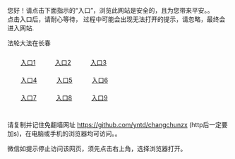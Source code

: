 您好！请点击下面指示的“入口”，浏览此网站是安全的，且为您带来平安。。 <br/>
点击入口后，请耐心等待， 过程中可能会出现无法打开的提示，请忽略，最终会进入网站. </br>

法轮大法在长春<br/>
<div style="padding:10px"><a style="margin:20px" target="_blank" href="https://d3erg1gbhzn9z6.cloudfront.net/2Qpsp?gatbiq" id="ccLink1" rel="nofollow">入口1</a> <a target="_blank" style="margin:20px" href="https://d2kol59j1j9af7.cloudfront.net/2Qpsp?sunxrqh" id="ccLink2" rel="nofollow">入口2</a> <a style="margin:20px" target="_blank" href="https://d3mev3hk24ksdo.cloudfront.net/2Qpsp?jmict" id="ccLink3" rel="nofollow">入口3</a></div>

<div style="padding:10px" ><a style="margin:20px" target="_blank" href="https://d3erg1gbhzn9z6.cloudfront.net/2Qpsp?gatbiq" id="ccLink4" rel="nofollow">入口4</a> <a style="margin:20px" href="https://d2kol59j1j9af7.cloudfront.net/2Qpsp?sunxrqh" target="_blank" id="ccLink5" rel="nofollow">入口5</a> <a style="margin:20px" href="https://d3mev3hk24ksdo.cloudfront.net/2Qpsp?jmict" target="_blank" id="ccLink6" rel="nofollow">入口6</a></div>

<div style="padding:10px"><a style="margin:20px" target="_blank" href="https://d3erg1gbhzn9z6.cloudfront.net/2Qpsp?gatbiq" id="ccLink7" rel="nofollow">入口7</a> <a style="margin:20px" href="https://d2kol59j1j9af7.cloudfront.net/2Qpsp?sunxrqh" target="_blank" id="ccLink8" rel="nofollow">入口8</a> <a style="margin:20px" target="_blank" href="https://d3mev3hk24ksdo.cloudfront.net/2Qpsp?jmict" id="ccLink9" rel="nofollow">入口9</a></div>

<br/>



请复制并记住免翻墙网址 https://github.com/yntd/changchunzx (http后一定要加s)，在电脑或手机的浏览器均可访问。。<br/>

微信如提示停止访问该网页，须先点击右上角，选择浏览器打开。
